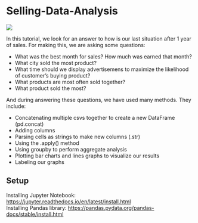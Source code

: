 

# Selling-Data-Analysis

![](SellingDataAnalysisGIF.gif)



In this tutorial, we look for an answer to how is our last situation after 1 year of sales.
For making this, we are asking some questions:

- What was the best month for sales? How much was earned that month?
- What city sold the most product?
- What time should we display advertisemens to maximize the likelihood of customer’s buying product?
- What products are most often sold together?
- What product sold the most?


And during answering these questions, we have used many methods. They include:
- Concatenating multiple csvs together to create a new DataFrame (pd.concat)
- Adding columns
- Parsing cells as strings to make new columns (.str)
- Using the .apply() method
- Using groupby to perform aggregate analysis
- Plotting bar charts and lines graphs to visualize our results
- Labeling our graphs

## Setup
Installing Jupyter Notebook: https://jupyter.readthedocs.io/en/latest/install.html <br/>
Installing Pandas library: https://pandas.pydata.org/pandas-docs/stable/install.html 






